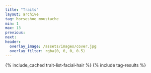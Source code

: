 ```yaml
---
title: "Traits"
layout: archive
tag: horseshoe moustache
min: 1
max: 13
previous:
next:
header:
  overlay_image: /assets/images/cover.jpg
  overlay_filter: rgba(0, 0, 0, 0.5)
---
```

{% include_cached trait-list-facial-hair %}
{% include tag-results %}
